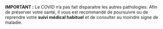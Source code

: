 <p class="couleur couleur-rouge">
    <strong>IMPORTANT :</strong>
    Le COVID n’a pas fait disparaitre les autres pathologies.
    Afin de préserver votre santé, il vous est recommandé de
    poursuivre ou de reprendre votre <strong>suivi médical habituel</strong>
    et de consulter au moindre signe de maladie.
</p>
